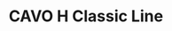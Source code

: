 --- 
title  : "CAVO H Classic Line "
category   : "Chiseling mortising units for CNC machines"
headline   : " "
short_desc : "Hinge mortising unit  "
long_desc : " "
img   : "/images/000vfh042053661_cavo-h.387.png"
series : "/benz/wood/woodtoolingtechnologies/chiseling/"
link : "cavoh"
---